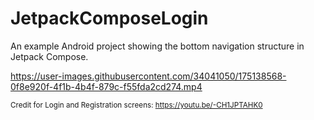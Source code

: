 # JetpackComposeLogin

An example Android project showing the bottom navigation structure in Jetpack Compose. 


https://user-images.githubusercontent.com/34041050/175138568-0f8e920f-4f1b-4b4f-879c-f55fda2cd274.mp4

<sub>Credit for Login and Registration screens: https://youtu.be/-CH1JPTAHK0</sub>
